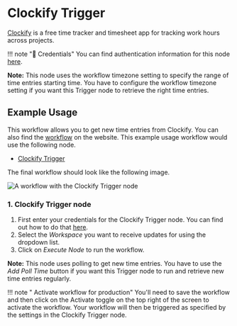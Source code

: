 # Clockify Trigger

[Clockify](https://clockify.me/) is a free time tracker and timesheet app for tracking work hours across projects.

!!! note "🔑 Credentials"
    You can find authentication information for this node [here](/workflow/integrations/credentials/clockify/).


**Note:** This node uses the workflow timezone setting to specify the range of time entries starting time. You have to configure the workflow timezone setting if you want this Trigger node to retrieve the right time entries.

## Example Usage

This workflow allows you to get new time entries from Clockify. You can also find the [workflow](https://n8n.io/workflows/536) on the website. This example usage workflow would use the following node.
- [Clockify Trigger]()

The final workflow should look like the following image.

![A workflow with the Clockify Trigger node](/_images/integrations/trigger-nodes/clockifytrigger/workflow.png)


### 1. Clockify Trigger node

1. First enter your credentials for the Clockify Trigger node. You can find out how to do that [here](/workflow/integrations/credentials/clockify/).
2. Select the *Workspace* you want to receive updates for using the dropdown list.
3. Click on *Execute Node* to run the workflow.

**Note:** This node uses polling to get new time entries. You have to use the *Add Poll Time* button if you want this Trigger node to run and retrieve new time entries regularly.

!!! note " Activate workflow for production"
    You'll need to save the workflow and then click on the Activate toggle on the top right of the screen to activate the workflow. Your workflow will then be triggered as specified by the settings in the Clockify Trigger node.

